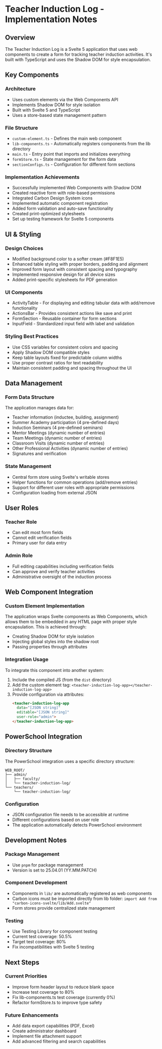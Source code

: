 # Teacher Induction Log - Implementation Notes

## Overview
The Teacher Induction Log is a Svelte 5 application that uses web components to create a form for tracking teacher induction activities. It's built with TypeScript and uses the Shadow DOM for style encapsulation.

## Key Components

### Architecture
- Uses custom elements via the Web Components API
- Implements Shadow DOM for style isolation
- Built with Svelte 5 and TypeScript
- Uses a store-based state management pattern

### File Structure
- `custom-element.ts` - Defines the main web component
- `lib-components.ts` - Automatically registers components from the lib directory
- `main.ts` - Entry point that imports and initializes everything
- `formStore.ts` - State management for the form data
- `sectionConfigs.ts` - Configuration for different form sections

### Implementation Achievements
- Successfully implemented Web Components with Shadow DOM
- Created reactive form with role-based permissions
- Integrated Carbon Design System icons
- Implemented automatic component registration
- Added form validation and auto-save functionality
- Created print-optimized stylesheets
- Set up testing framework for Svelte 5 components

## UI & Styling

### Design Choices
- Modified background color to a softer cream (#F8F1E5)
- Enhanced table styling with proper borders, padding and alignment
- Improved form layout with consistent spacing and typography
- Implemented responsive design for all device sizes
- Added print-specific stylesheets for PDF generation

### UI Components
- ActivityTable - For displaying and editing tabular data with add/remove functionality
- ActionsBar - Provides consistent actions like save and print
- FormSection - Reusable container for form sections
- InputField - Standardized input field with label and validation

### Styling Best Practices
- Use CSS variables for consistent colors and spacing
- Apply Shadow DOM compatible styles
- Keep table layouts fixed for predictable column widths
- Use proper contrast ratios for text readability
- Maintain consistent padding and spacing throughout the UI

## Data Management

### Form Data Structure
The application manages data for:
- Teacher information (inductee, building, assignment)
- Summer Academy participation (4 pre-defined days)
- Induction Seminars (4 pre-defined seminars)
- Mentor Meetings (dynamic number of entries)
- Team Meetings (dynamic number of entries)
- Classroom Visits (dynamic number of entries)
- Other Professional Activities (dynamic number of entries)
- Signatures and verification

### State Management
- Central form store using Svelte's writable stores
- Helper functions for common operations (add/remove entries)
- Support for different user roles with appropriate permissions
- Configuration loading from external JSON

## User Roles

### Teacher Role
- Can edit most form fields
- Cannot edit verification fields
- Primary user for data entry

### Admin Role
- Full editing capabilities including verification fields
- Can approve and verify teacher activities
- Administrative oversight of the induction process

## Web Component Integration

### Custom Element Implementation
The application wraps Svelte components as Web Components, which allows them to be embedded in any HTML page with proper style encapsulation. This is achieved through:
- Creating Shadow DOM for style isolation
- Injecting global styles into the shadow root
- Passing properties through attributes

### Integration Usage
To integrate this component into another system:
1. Include the compiled JS (from the `dist` directory)
2. Add the custom element tag: `<teacher-induction-log-app></teacher-induction-log-app>`
3. Provide configuration via attributes:
   ```html
   <teacher-induction-log-app 
     data="[JSON string]" 
     editable="[JSON string]" 
     user-role="admin">
   </teacher-induction-log-app>
   ```

## PowerSchool Integration

### Directory Structure
The PowerSchool integration uses a specific directory structure:
```
WEB_ROOT/
├── admin/
│   ├── faculty/
│   └── teacher-induction-log/
└── teachers/
    └── teacher-induction-log/
```

### Configuration
- JSON configuration file needs to be accessible at runtime
- Different configurations based on user role
- The application automatically detects PowerSchool environment

## Development Notes

### Package Management
- Use `pnpm` for package management
- Version is set to 25.04.01 (YY.MM.PATCH)

### Component Development
- Components in `lib/` are automatically registered as web components
- Carbon icons must be imported directly from lib folder: `import Add from "carbon-icons-svelte/lib/Add.svelte"`
- Form stores provide centralized state management

### Testing
- Use Testing Library for component testing
- Current test coverage: 50.5%
- Target test coverage: 80%
- Fix incompatibilities with Svelte 5 testing

## Next Steps

### Current Priorities
- Improve form header layout to reduce blank space
- Increase test coverage to 80%
- Fix lib-components.ts test coverage (currently 0%)
- Refactor formStore.ts to improve type safety

### Future Enhancements
- Add data export capabilities (PDF, Excel)
- Create administrator dashboard
- Implement file attachment support
- Add advanced filtering and search capabilities
